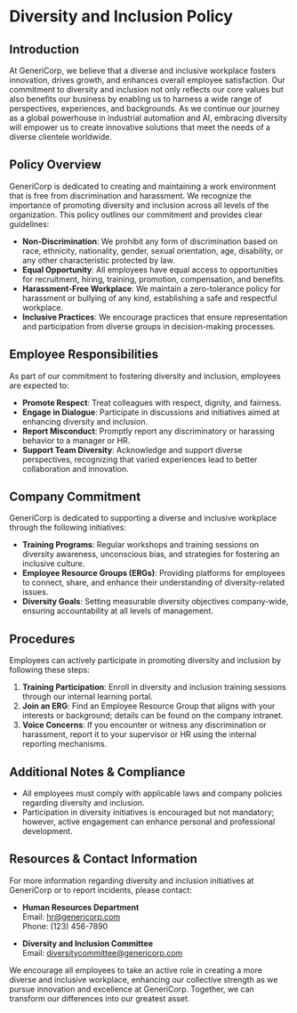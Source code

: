 # **Diversity and Inclusion Policy**

## **Introduction**
At GeneriCorp, we believe that a diverse and inclusive workplace fosters innovation, drives growth, and enhances overall employee satisfaction. Our commitment to diversity and inclusion not only reflects our core values but also benefits our business by enabling us to harness a wide range of perspectives, experiences, and backgrounds. As we continue our journey as a global powerhouse in industrial automation and AI, embracing diversity will empower us to create innovative solutions that meet the needs of a diverse clientele worldwide.

## **Policy Overview**
GeneriCorp is dedicated to creating and maintaining a work environment that is free from discrimination and harassment. We recognize the importance of promoting diversity and inclusion across all levels of the organization. This policy outlines our commitment and provides clear guidelines:

- **Non-Discrimination**: We prohibit any form of discrimination based on race, ethnicity, nationality, gender, sexual orientation, age, disability, or any other characteristic protected by law.
- **Equal Opportunity**: All employees have equal access to opportunities for recruitment, hiring, training, promotion, compensation, and benefits.
- **Harassment-Free Workplace**: We maintain a zero-tolerance policy for harassment or bullying of any kind, establishing a safe and respectful workplace.
- **Inclusive Practices**: We encourage practices that ensure representation and participation from diverse groups in decision-making processes.

## **Employee Responsibilities**
As part of our commitment to fostering diversity and inclusion, employees are expected to:

- **Promote Respect**: Treat colleagues with respect, dignity, and fairness.
- **Engage in Dialogue**: Participate in discussions and initiatives aimed at enhancing diversity and inclusion.
- **Report Misconduct**: Promptly report any discriminatory or harassing behavior to a manager or HR.
- **Support Team Diversity**: Acknowledge and support diverse perspectives, recognizing that varied experiences lead to better collaboration and innovation.

## **Company Commitment**
GeneriCorp is dedicated to supporting a diverse and inclusive workplace through the following initiatives:

- **Training Programs**: Regular workshops and training sessions on diversity awareness, unconscious bias, and strategies for fostering an inclusive culture.
- **Employee Resource Groups (ERGs)**: Providing platforms for employees to connect, share, and enhance their understanding of diversity-related issues.
- **Diversity Goals**: Setting measurable diversity objectives company-wide, ensuring accountability at all levels of management.

## **Procedures**
Employees can actively participate in promoting diversity and inclusion by following these steps:

1. **Training Participation**: Enroll in diversity and inclusion training sessions through our internal learning portal.
2. **Join an ERG**: Find an Employee Resource Group that aligns with your interests or background; details can be found on the company intranet.
3. **Voice Concerns**: If you encounter or witness any discrimination or harassment, report it to your supervisor or HR using the internal reporting mechanisms.

## **Additional Notes & Compliance**
- All employees must comply with applicable laws and company policies regarding diversity and inclusion.
- Participation in diversity initiatives is encouraged but not mandatory; however, active engagement can enhance personal and professional development.

## **Resources & Contact Information**
For more information regarding diversity and inclusion initiatives at GeneriCorp or to report incidents, please contact:

- **Human Resources Department**  
  Email: hr@genericorp.com  
  Phone: (123) 456-7890  

- **Diversity and Inclusion Committee**  
  Email: diversitycommittee@genericorp.com  

We encourage all employees to take an active role in creating a more diverse and inclusive workplace, enhancing our collective strength as we pursue innovation and excellence at GeneriCorp. Together, we can transform our differences into our greatest asset.
